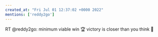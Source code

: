 ```yaml
---
created_at: "Fri Jul 01 12:37:02 +0000 2022"
mentions: ['reddy2go']
---
```


RT @reddy2go: minimum viable win 🏆 victory is closer than you think 💭